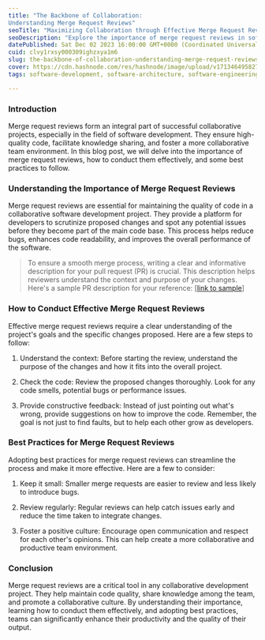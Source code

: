 ```yaml
---
title: "The Backbone of Collaboration:  
Understanding Merge Request Reviews"
seoTitle: "Maximizing Collaboration through Effective Merge Request Reviews"
seoDescription: "Explore the importance of merge request reviews in software development, learn effective review strategies, and uncover best practices for success"
datePublished: Sat Dec 02 2023 16:00:00 GMT+0000 (Coordinated Universal Time)
cuid: clvy1rxsy000309ighzxya1m6
slug: the-backbone-of-collaboration-understanding-merge-request-reviews
cover: https://cdn.hashnode.com/res/hashnode/image/upload/v1713464958272/5c064400-497c-492b-909d-c7893da2b583.png
tags: software-development, software-architecture, software-engineering, review-merge-request

---
```


### Introduction

Merge request reviews form an integral part of successful collaborative projects, especially in the field of software development. They ensure high-quality code, facilitate knowledge sharing, and foster a more collaborative team environment. In this blog post, we will delve into the importance of merge request reviews, how to conduct them effectively, and some best practices to follow.

### Understanding the Importance of Merge Request Reviews

Merge request reviews are essential for maintaining the quality of code in a collaborative software development project. They provide a platform for developers to scrutinize proposed changes and spot any potential issues before they become part of the main code base. This process helps reduce bugs, enhances code readability, and improves the overall performance of the software.

> To ensure a smooth merge process, writing a clear and informative description for your pull request (PR) is crucial. This description helps reviewers understand the context and purpose of your changes. Here's a sample PR description for your reference: \[[link to sample](https://gist.github.com/iswanj/1a84bd1ffee825d59bd15ea5d2d42dc6)\]

### How to Conduct Effective Merge Request Reviews

Effective merge request reviews require a clear understanding of the project's goals and the specific changes proposed. Here are a few steps to follow:

1. Understand the context: Before starting the review, understand the purpose of the changes and how it fits into the overall project.
    
2. Check the code: Review the proposed changes thoroughly. Look for any code smells, potential bugs or performance issues.
    
3. Provide constructive feedback: Instead of just pointing out what's wrong, provide suggestions on how to improve the code. Remember, the goal is not just to find faults, but to help each other grow as developers.
    

### Best Practices for Merge Request Reviews

Adopting best practices for merge request reviews can streamline the process and make it more effective. Here are a few to consider:

1. Keep it small: Smaller merge requests are easier to review and less likely to introduce bugs.
    
2. Review regularly: Regular reviews can help catch issues early and reduce the time taken to integrate changes.
    
3. Foster a positive culture: Encourage open communication and respect for each other's opinions. This can help create a more collaborative and productive team environment.
    

### Conclusion

Merge request reviews are a critical tool in any collaborative development project. They help maintain code quality, share knowledge among the team, and promote a collaborative culture. By understanding their importance, learning how to conduct them effectively, and adopting best practices, teams can significantly enhance their productivity and the quality of their output.